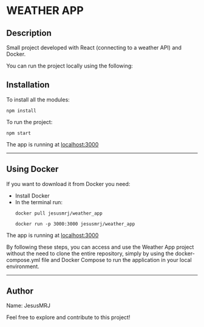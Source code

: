 <h1>WEATHER APP</h1>

<h2>Description</h2>
<p>Small project developed with React (connecting to a weather API) and Docker.</p>

<p>You can run the project locally using the following:</p>

<h2>Installation</h2>
<p>To install all the modules:</p>

<pre><code>npm install</code></pre>

<p>To run the project:</p>

<pre><code>npm start</code></pre>

<p>The app is running at <a href="http://localhost:3000">localhost:3000</a></p>

<hr/>

<h2>Using Docker</h2>

<p>If you want to download it from Docker you need:</p>
<ul>
  <li>Install Docker</li>
  <li>In the terminal run:</li>
    
  <pre><code>docker pull jesusmrj/weather_app</code></pre>
  <pre><code>docker run -p 3000:3000 jesusmrj/weather_app</code></pre>
</ul>

<p>The app is running at <a href="http://localhost:3000">localhost:3000</a></p>

<p>By following these steps, you can access and use the Weather App project without the need to clone the entire repository, simply by using the docker-compose.yml file and Docker Compose to run the application in your local environment.</p>

<hr/>

<h2>Author</h2>
<p>Name: JesusMRJ</p>
<p>Feel free to explore and contribute to this project!</p>

